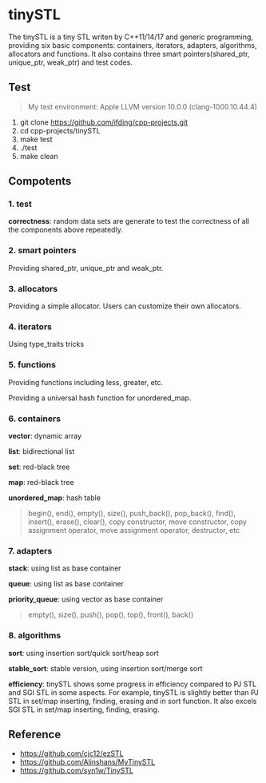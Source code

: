 # tinySTL

The tinySTL is a tiny STL writen by C++11/14/17 and generic programming, providing six basic components: containers,  iterators, adapters, algorithms, allocators and functions. It also contains three smart pointers(shared_ptr, unique_ptr, weak_ptr) and test codes.

## Test

> My test environment: Apple LLVM version 10.0.0 (clang-1000.10.44.4)

 1. git clone https://github.com/ifding/cpp-projects.git
 2. cd cpp-projects/tinySTL
 3. make test
 4. ./test
 5. make clean


## Compotents

### 1. test

**correctness**:
random data sets are generate to test the correctness of all the components above repeatedly.

### 2. smart pointers

Providing shared_ptr, unique_ptr and weak_ptr.

### 3. allocators

Providing a simple allocator. Users can customize their own allocators.

### 4. iterators

Using type_traits tricks

### 5. functions

Providing functions including less, greater, etc.

Providing a universal hash function for unordered_map.

### 6. containers

**vector**: dynamic array
 
**list**: bidirectional list

**set**: red-black tree

**map**: red-black tree

**unordered_map**: hash table
> begin(), end(), empty(), size(), push_back(), pop_back(), find(), insert(), erase(), clear(), copy constructor, move constructor, copy assignment operator, move assignment operator, destructor, etc

### 7. adapters

**stack**: using list as base container

**queue**: using list as base container

**priority_queue**: using vector as base container
> empty(), size(), push(), pop(), top(), front(), back()

### 8. algorithms

**sort**: using insertion sort/quick sort/heap sort

**stable_sort**: stable version, using insertion sort/merge sort

**efficiency**:
tinySTL shows some progress in efficiency compared to PJ STL and SGI STL in some aspects. For example, tinySTL is slightly better than PJ STL in set/map inserting, finding, erasing and in sort function. It also excels SGI STL in  set/map inserting, finding, erasing.


## Reference
- <https://github.com/cjc12/ezSTL>
- <https://github.com/Alinshans/MyTinySTL>
- <https://github.com/syn1w/TinySTL>